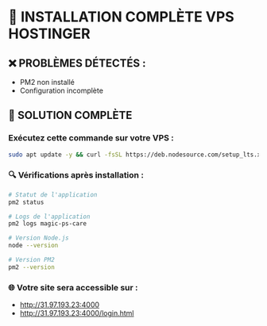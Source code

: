 # 🔧 INSTALLATION COMPLÈTE VPS HOSTINGER

## ❌ PROBLÈMES DÉTECTÉS :
- PM2 non installé
- Configuration incomplète

## 🚀 SOLUTION COMPLÈTE

### Exécutez cette commande sur votre VPS :

```bash
sudo apt update -y && curl -fsSL https://deb.nodesource.com/setup_lts.x | sudo -E bash - && sudo apt-get install -y nodejs && sudo npm install -g pm2 && cd ~/Magic-Ps-Care && git remote set-url origin https://github.com/OsWooD83/Magic-Ps-Care.git && git config --global --add safe.directory ~/Magic-Ps-Care && git pull origin main && npm install && pm2 delete magic-ps-care 2>/dev/null || true && pm2 start server.js --name magic-ps-care && pm2 save && echo "✅ Magic PS Care déployé sur http://31.97.193.23:4000" && pm2 status
```

### 🔍 Vérifications après installation :

```bash
# Statut de l'application
pm2 status

# Logs de l'application
pm2 logs magic-ps-care

# Version Node.js
node --version

# Version PM2
pm2 --version
```

### 🌐 Votre site sera accessible sur :
- http://31.97.193.23:4000
- http://31.97.193.23:4000/login.html
